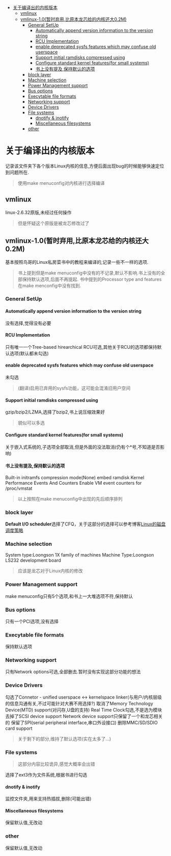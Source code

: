<!-- TOC -->

- [关于编译出的内核版本](#关于编译出的内核版本)
    - [vmlinux](#vmlinux)
    - [vmlinux-1.0(暂时弃用,比原本龙芯给的内核还大0.2M)](#vmlinux-10暂时弃用比原本龙芯给的内核还大02m)
        - [General SetUp](#general-setup)
            - [Automatically append version information to the version string](#automatically-append-version-information-to-the-version-string)
            - [RCU Implementation](#rcu-implementation)
            - [enable deprecated sysfs features which may confuse old userspace](#enable-deprecated-sysfs-features-which-may-confuse-old-userspace)
            - [Support initial ramdisks compressed using](#support-initial-ramdisks-compressed-using)
            - [Configure standard kernel features(for small systems)](#configure-standard-kernel-featuresfor-small-systems)
            - [书上没有提及,保持默认的选项](#书上没有提及保持默认的选项)
        - [block layer](#block-layer)
        - [Machine selection](#machine-selection)
        - [Power Management support](#power-management-support)
        - [Bus options](#bus-options)
        - [Execytable file formats](#execytable-file-formats)
        - [Networking support](#networking-support)
        - [Device Drivers](#device-drivers)
        - [File systems](#file-systems)
            - [dnotify & inotify](#dnotify--inotify)
            - [Miscellaneous filesystems](#miscellaneous-filesystems)
        - [other](#other)

<!-- /TOC -->
# 关于编译出的内核版本

记录该文件夹下各个版本Linux内核的信息,方便后面出现bug的时候能够快速定位到问题所在.
> 使用make menuconfig对内核进行选择编译

## vmlinux

linux-2.6.32原版,未经过任何操作
>但是怀疑这个原版是被龙芯修改过了

## vmlinux-1.0(暂时弃用,比原本龙芯给的内核还大0.2M)

基本按照鸟哥的Linux私房菜书中的教程来编译的,记录一些不一样的选项.
>书上提到但是make menuconfig中没有的不记录,默认不影响.书上没有的全部保持默认选项,后面不再提起.
书中提到的Processor type and features在make menconfig中没有找到.

### General SetUp

#### Automatically append version information to the version string

没有选择,觉得没有必要

#### RCU Implementation

只有唯一一个Tree-based hirearchical RCU可选,其他关于RCU的选项都保持默认选项(默认都未勾选)

#### enable deprecated sysfs features which may confuse old userspace

未勾选
>(翻译)启用已弃用的sysfs功能，这可能会混淆旧用户空间

#### Support initial ramdisks compressed using

gzip/bzip2/LZMA,选择了bzip2,书上说压缩效果好
>貌似可以多选

#### Configure standard kernel features(for small systems)

关于嵌入式系统的,子选项全部取消,但是外面的没法取消(仍有个*号,不知道是否影响)

#### 书上没有提及,保持默认的选项

Built-in initramfs compression mode(None)
embed ramdisk
Kernel Performance Events And Counters
Enable VM event counters for /proc/vmstat

>以上按照在make menuconfig中出现的先后顺序排列

### block layer

**Default I/O scheduler**选择了CFQ，关于这部分的选择可以参考博客[Linux的磁盘调度策略](http://blog.itpub.net/27425054/viewspace-768224/)

### Machine selection

System type:Loongson 1X family of machines
Machine Type:Loongson LS232 development board
>应该是龙芯对于Linux内核的修改

### Power Management support

make menuconfig只有5个选项,和书上一大堆选项不符,保持默认

### Bus options

只有一个PCI选项,没有选择

### Execytable file formats

保持默认选项

### Networking support

只有Network options可选,全部删去.暂时没有实现这部分功能的想法

### Device Drivers

勾选了Connetor - unified userspace <-> kernelspace linker(与用户/内核层级的信息沟通有关,不过可能针对大赛不用选择?)
取消了Memory Technology Device(MTD) support(对闪存,U盘的支持)
Real Time Clock勾选,不是选为模块
去掉了SCSI device support
Network device support只保留了一个和龙芯相关的
保留了SPI(serial peripheral interface,串口外设接口)
删除MMC/SD/SDIO card support
>关于剩下的部分,维持了默认选项(实在太多了...)

### File systems

>这部分内容比较诡异,感觉大概率会出错

选择了ext3作为文件系统,根据书进行勾选

#### dnotify & inotify

监控文件夹,用来支持热插拔,删除(可能出错)

#### Miscellaneous filesystems

保留默认值,无改动

### other

保留默认值,无改动
